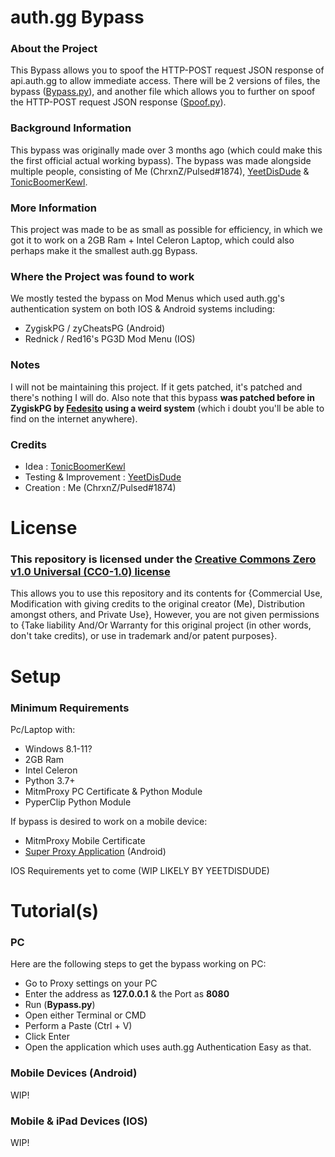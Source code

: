# auth.gg Bypass
### About the Project
This Bypass allows you to spoof the HTTP-POST request JSON response of api.auth.gg to allow immediate access.
There will be 2 versions of files, the bypass ([Bypass.py](https://github.com/ChrxnZ/Auth.GG-MitmProxy-Bypass/blob/main/src/Bypass.py)), and another file which allows you to further on spoof the HTTP-POST request JSON response ([Spoof.py](https://github.com/ChrxnZ/Auth.GG-MitmProxy-Bypass/blob/main/src/Spoof.py)).
### Background Information
This bypass was originally made over 3 months ago (which could make this the first official actual working bypass). The bypass was made alongside multiple people, consisting of Me (ChrxnZ/Pulsed#1874), [YeetDisDude](https://github.com/YeetDisDude) & [TonicBoomerKewl](https://github.com/TonicBoomerKewl).
### More Information
This project was made to be as small as possible for efficiency, in which we got it to work on a 2GB Ram + Intel Celeron Laptop, which could also perhaps make it the smallest auth.gg Bypass.
### Where the Project was found to work
We mostly tested the bypass on Mod Menus which used auth.gg's authentication system on both IOS & Android systems including:
- ZygiskPG / zyCheatsPG (Android)
- Rednick / Red16's PG3D Mod Menu (IOS)
### Notes
I will not be maintaining this project. If it gets patched, it's patched and there's nothing I will do. Also note that this bypass **was patched before in ZygiskPG by [Fedesito](https://github.com/fedes1to) using a weird system** (which i doubt you'll be able to find on the internet anywhere).
### Credits
- Idea : [TonicBoomerKewl](https://github.com/TonicBoomerKewl)
- Testing & Improvement : [YeetDisDude](https://github.com/YeetDisDude)
- Creation : Me (ChrxnZ/Pulsed#1874)
# License
### This repository is licensed under the [Creative Commons Zero v1.0 Universal (CC0-1.0) license](https://github.com/ChrxnZ/Auth.GG-MitmProxy-Bypass/blob/main/LICENSE)
This allows you to use this repository and its contents for {Commercial Use, Modification with giving credits to the original creator (Me), Distribution amongst others, and Private Use}, However, you are not given permissions to {Take liability And/Or Warranty for this original project (in other words, don't take credits), or use in trademark and/or patent purposes}.

# Setup
### Minimum Requirements
Pc/Laptop with:
- Windows 8.1-11?
- 2GB Ram
- Intel Celeron
- Python 3.7+
- MitmProxy PC Certificate & Python Module
- PyperClip Python Module

If bypass is desired to work on a mobile device:
- MitmProxy Mobile Certificate
- [Super Proxy Application](https://play.google.com/store/apps/details?id=com.scheler.superproxy) (Android)

IOS Requirements yet to come (WIP LIKELY BY YEETDISDUDE)

# Tutorial(s)
### PC
Here are the following steps to get the bypass working on PC:
- Go to Proxy settings on your PC
- Enter the address as **127.0.0.1** & the Port as **8080**
- Run (**Bypass.py**)
- Open either Terminal or CMD
- Perform a Paste (Ctrl + V)
- Click Enter
- Open the application which uses auth.gg Authentication
Easy as that.
### Mobile Devices (Android)
WIP!
### Mobile & iPad Devices (IOS)
WIP! 
